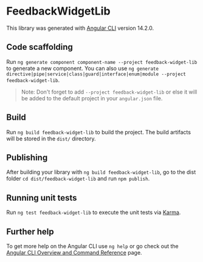 # FeedbackWidgetLib

This library was generated with [Angular CLI](https://github.com/angular/angular-cli) version 14.2.0.

## Code scaffolding

Run `ng generate component component-name --project feedback-widget-lib` to generate a new component. You can also use `ng generate directive|pipe|service|class|guard|interface|enum|module --project feedback-widget-lib`.
> Note: Don't forget to add `--project feedback-widget-lib` or else it will be added to the default project in your `angular.json` file. 

## Build

Run `ng build feedback-widget-lib` to build the project. The build artifacts will be stored in the `dist/` directory.

## Publishing

After building your library with `ng build feedback-widget-lib`, go to the dist folder `cd dist/feedback-widget-lib` and run `npm publish`.

## Running unit tests

Run `ng test feedback-widget-lib` to execute the unit tests via [Karma](https://karma-runner.github.io).

## Further help

To get more help on the Angular CLI use `ng help` or go check out the [Angular CLI Overview and Command Reference](https://angular.io/cli) page.
